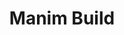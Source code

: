 ---
title: Manim Build
emoji: 🐢
colorFrom: red
colorTo: green
sdk: streamlit
sdk_version: 1.42.0
app_file: app.py
pinned: false
license: mit
short_description: build manim animation
---